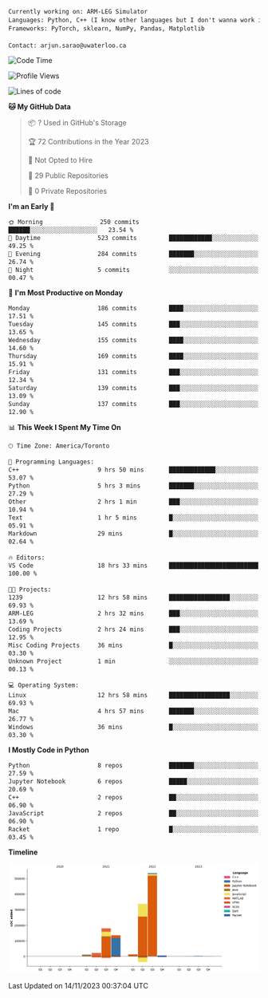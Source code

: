 ```txt
Currently working on: ARM-LEG Simulator
Languages: Python, C++ (I know other languages but I don't wanna work in them)
Frameworks: PyTorch, sklearn, NumPy, Pandas, Matplotlib

Contact: arjun.sarao@uwaterloo.ca
```

<!--START_SECTION:waka-->
![Code Time](http://img.shields.io/badge/Code%20Time-53%20hrs%2041%20mins-blue)

![Profile Views](http://img.shields.io/badge/Profile%20Views-146-blue)

![Lines of code](https://img.shields.io/badge/From%20Hello%20World%20I%27ve%20Written-1.2%20million%20lines%20of%20code-blue)

**🐱 My GitHub Data** 

> 📦 ? Used in GitHub's Storage 
 > 
> 🏆 72 Contributions in the Year 2023
 > 
> 🚫 Not Opted to Hire
 > 
> 📜 29 Public Repositories 
 > 
> 🔑 0 Private Repositories 
 > 
**I'm an Early 🐤** 

```text
🌞 Morning                250 commits         ██████░░░░░░░░░░░░░░░░░░░   23.54 % 
🌆 Daytime                523 commits         ████████████░░░░░░░░░░░░░   49.25 % 
🌃 Evening                284 commits         ███████░░░░░░░░░░░░░░░░░░   26.74 % 
🌙 Night                  5 commits           ░░░░░░░░░░░░░░░░░░░░░░░░░   00.47 % 
```
📅 **I'm Most Productive on Monday** 

```text
Monday                   186 commits         ████░░░░░░░░░░░░░░░░░░░░░   17.51 % 
Tuesday                  145 commits         ███░░░░░░░░░░░░░░░░░░░░░░   13.65 % 
Wednesday                155 commits         ████░░░░░░░░░░░░░░░░░░░░░   14.60 % 
Thursday                 169 commits         ████░░░░░░░░░░░░░░░░░░░░░   15.91 % 
Friday                   131 commits         ███░░░░░░░░░░░░░░░░░░░░░░   12.34 % 
Saturday                 139 commits         ███░░░░░░░░░░░░░░░░░░░░░░   13.09 % 
Sunday                   137 commits         ███░░░░░░░░░░░░░░░░░░░░░░   12.90 % 
```


📊 **This Week I Spent My Time On** 

```text
🕑︎ Time Zone: America/Toronto

💬 Programming Languages: 
C++                      9 hrs 50 mins       █████████████░░░░░░░░░░░░   53.07 % 
Python                   5 hrs 3 mins        ███████░░░░░░░░░░░░░░░░░░   27.29 % 
Other                    2 hrs 1 min         ███░░░░░░░░░░░░░░░░░░░░░░   10.94 % 
Text                     1 hr 5 mins         █░░░░░░░░░░░░░░░░░░░░░░░░   05.91 % 
Markdown                 29 mins             █░░░░░░░░░░░░░░░░░░░░░░░░   02.64 % 

🔥 Editors: 
VS Code                  18 hrs 33 mins      █████████████████████████   100.00 % 

🐱‍💻 Projects: 
1239                     12 hrs 58 mins      █████████████████░░░░░░░░   69.93 % 
ARM-LEG                  2 hrs 32 mins       ███░░░░░░░░░░░░░░░░░░░░░░   13.69 % 
Coding Projects          2 hrs 24 mins       ███░░░░░░░░░░░░░░░░░░░░░░   12.95 % 
Misc Coding Projects     36 mins             █░░░░░░░░░░░░░░░░░░░░░░░░   03.30 % 
Unknown Project          1 min               ░░░░░░░░░░░░░░░░░░░░░░░░░   00.13 % 

💻 Operating System: 
Linux                    12 hrs 58 mins      █████████████████░░░░░░░░   69.93 % 
Mac                      4 hrs 57 mins       ███████░░░░░░░░░░░░░░░░░░   26.77 % 
Windows                  36 mins             █░░░░░░░░░░░░░░░░░░░░░░░░   03.30 % 
```

**I Mostly Code in Python** 

```text
Python                   8 repos             ███████░░░░░░░░░░░░░░░░░░   27.59 % 
Jupyter Notebook         6 repos             █████░░░░░░░░░░░░░░░░░░░░   20.69 % 
C++                      2 repos             ██░░░░░░░░░░░░░░░░░░░░░░░   06.90 % 
JavaScript               2 repos             ██░░░░░░░░░░░░░░░░░░░░░░░   06.90 % 
Racket                   1 repo              █░░░░░░░░░░░░░░░░░░░░░░░░   03.45 % 
```



**Timeline**

![Lines of Code chart](https://raw.githubusercontent.com/DarkHawk727/DarkHawk727/master/assets/bar_graph.png)


 Last Updated on 14/11/2023 00:37:04 UTC
<!--END_SECTION:waka-->
